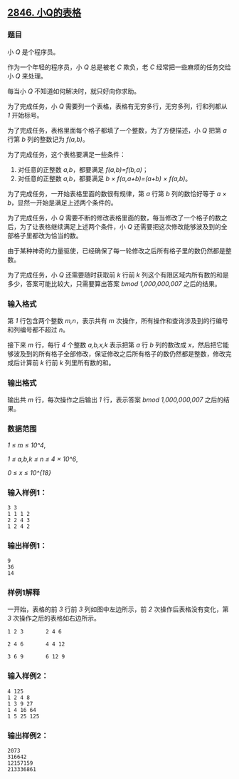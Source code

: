 ## [2846. 小Q的表格](https://www.acwing.com/problem/content/2848/)

### 题目

小 *Q* 是个程序员。

作为一个年轻的程序员，小 *Q* 总是被老 *C* 欺负，老 *C* 经常把一些麻烦的任务交给小 *Q* 来处理。

每当小 *Q* 不知道如何解决时，就只好向你求助。

为了完成任务，小 *Q* 需要列一个表格，表格有无穷多行，无穷多列，行和列都从 *1* 开始标号。

为了完成任务，表格里面每个格子都填了一个整数，为了方便描述，小 *Q* 把第 *a* 行第 *b* 列的整数记为 *f(a,b)*。

为了完成任务，这个表格要满足一些条件：

1. 对任意的正整数 *a,b*，都要满足 *f(a,b)=f(b,a)*；
2. 对任意的正整数 *a,b*，都要满足 *b × f(a,a+b)=(a+b) × f(a,b)*。

为了完成任务，一开始表格里面的数很有规律，第 *a* 行第 *b* 列的数恰好等于 *a × b*，显然一开始是满足上述两个条件的。

为了完成任务，小 *Q* 需要不断的修改表格里面的数，每当修改了一个格子的数之后，为了让表格继续满足上述两个条件，小 *Q* 还需要把这次修改能够波及到的全部格子里都改为恰当的数。

由于某种神奇的力量驱使，已经确保了每一轮修改之后所有格子里的数仍然都是整数。

为了完成任务，小 *Q* 还需要随时获取前 *k* 行前 *k* 列这个有限区域内所有数的和是多少，答案可能比较大，只需要算出答案 *bmod 1,000,000,007* 之后的结果。

### 输入格式

第 *1* 行包含两个整数 *m,n*，表示共有 *m* 次操作，所有操作和查询涉及到的行编号和列编号都不超过 *n*。

接下来 *m* 行，每行 *4* 个整数 *a,b,x,k* 表示把第 *a* 行 *b* 列的数改成 *x*，然后把它能够波及到的所有格子全部修改，保证修改之后所有格子的数仍然都是整数，修改完成后计算前 *k* 行前 *k* 列里所有数的和。

### 输出格式

输出共 *m* 行，每次操作之后输出 *1* 行，表示答案 *bmod 1,000,000,007* 之后的结果。

### 数据范围

*1 ≤ m ≤ 10^4*,

*1 ≤ a,b,k ≤ n ≤ 4 × 10^6*,

*0 ≤ x ≤ 10^{18}*

### 输入样例1：

```
3 3
1 1 1 2
2 2 4 3
1 2 4 2
```

### 输出样例1：

```
9
36
14
```

### 样例1解释

一开始，表格的前 *3* 行前 *3* 列如图中左边所示，前 *2* 次操作后表格没有变化，第 *3* 次操作之后的表格如右边所示。

```
1 2 3       2 4 6

2 4 6       4 4 12

3 6 9       6 12 9
```

### 输入样例2：

```
4 125
1 2 4 8
1 3 9 27
1 4 16 64
1 5 25 125
```

### 输出样例2：

```
2073
316642
12157159
213336861
```
